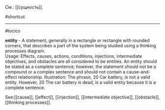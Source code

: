См.: [[сущность]].

#shortcut




<hr/>

#tocico

<b>entity</b> -  A statement, generally in a rectangle or rectangle with rounded corners, that describes a part of the system being studied using a thinking processes diagram.  
Usage:  Effects, causes, actions, conditions, injections, intermediate objectives, and obstacles are all considered to be entities. An entity should be stated as a complete sentence; however, the statement should not be a compound or a complex sentence and should not contain a cause-and-effect relationship.
Illustration: The phrase, 20 Car battery, is not a valid entity.  However, 20 The car battery is dead, is a valid entity because it is a complete sentence.

 
 



See:[[cause]], [[effect]], [[injection]], [[intermediate objective]], [[obstacle]], [[thinking processes]].



